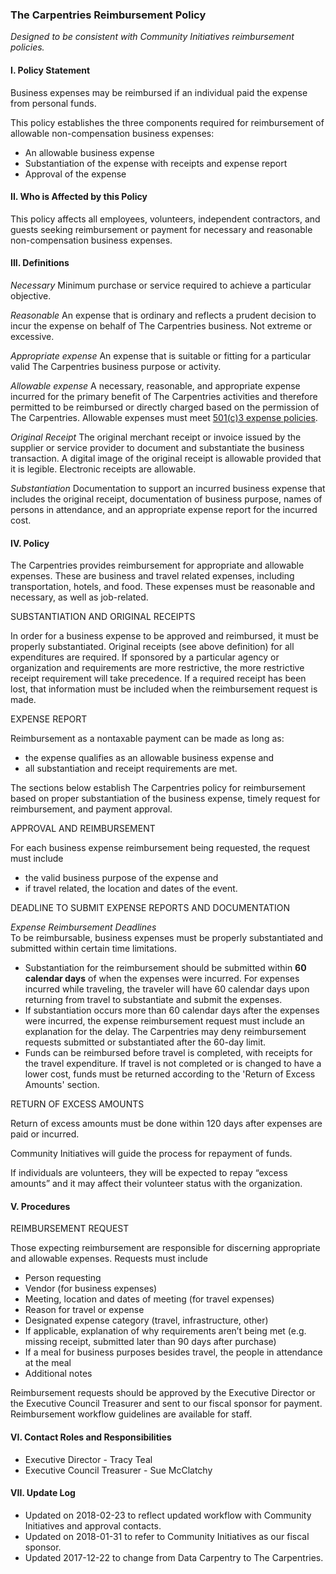  ### The Carpentries Reimbursement Policy

 *Designed to be consistent with Community Initiatives reimbursement policies.*

 #### I. Policy Statement

Business expenses may be reimbursed if an individual paid the expense from personal funds.

This policy establishes the three components required for reimbursement of allowable non-compensation business expenses:
- An allowable business expense
- Substantiation of the expense with receipts and expense report
- Approval of the expense

#### II. Who is Affected by this Policy

This policy affects all employees, volunteers, independent contractors, and guests seeking reimbursement or payment for necessary and reasonable non-compensation business expenses.

#### III. Definitions

*Necessary*  Minimum purchase or service required to achieve a particular objective.

*Reasonable* An expense that is ordinary and reflects a prudent decision to incur the expense on behalf of The Carpentries business. Not extreme or excessive.

*Appropriate expense* An expense that is suitable or fitting for a particular valid The Carpentries business purpose or activity.

*Allowable expense* A necessary, reasonable, and appropriate expense incurred for the primary benefit of The Carpentries activities and therefore permitted to be reimbursed or directly charged based on the permission of The Carpentries. Allowable expenses must meet [501(c)3 expense policies](https://www.irs.gov/pub/irs-pdf/p535.pdf).

*Original Receipt* The original merchant receipt or invoice issued by the supplier or service provider to document and substantiate the business transaction. A digital image of the original receipt is allowable provided that it is legible. Electronic receipts are allowable.

*Substantiation* Documentation to support an incurred business expense that includes the original receipt, documentation of business purpose, names of persons in attendance, and an appropriate expense report for the incurred cost.

#### IV. Policy

The Carpentries provides reimbursement for appropriate and allowable expenses. These are business and travel related expenses, including transportation, hotels, and food. These expenses must be reasonable and necessary, as well as job-related.

SUBSTANTIATION AND ORIGINAL RECEIPTS

In order for a business expense to be approved and reimbursed, it must be properly substantiated. Original receipts (see above definition) for all expenditures are required. If sponsored by a particular agency or organization and requirements are more restrictive, the more restrictive receipt requirement will take precedence. If a required receipt has been lost, that information must be included when the reimbursement request is made.

EXPENSE REPORT 

Reimbursement as a nontaxable payment can be made as long as:
- the expense qualifies as an allowable business expense and
- all substantiation and receipt requirements are met.  

The sections below establish The Carpentries policy for reimbursement based on proper substantiation of the business expense, timely request for reimbursement, and payment approval.

APPROVAL AND REIMBURSEMENT 

For each business expense reimbursement being requested, the request must include
- the valid business purpose of the expense and
- if travel related, the location and dates of the event.

DEADLINE TO SUBMIT EXPENSE REPORTS AND DOCUMENTATION  

*Expense Reimbursement Deadlines*  
To be reimbursable, business expenses must be properly substantiated and submitted within certain time limitations.
- Substantiation for the reimbursement should be submitted within **60 calendar days** of when the expenses were incurred. For expenses incurred while traveling, the traveler will have 60 calendar days upon returning from travel to substantiate and submit the expenses.
- If substantiation occurs more than 60 calendar days after the expenses were incurred, the expense reimbursement request must include an explanation for the delay. The Carpentries may deny reimbursement requests submitted or substantiated after the 60-day limit.
- Funds can be reimbursed before travel is completed, with receipts for the travel expenditure. If travel is not completed or is changed to have a lower cost, funds must be returned according to the 'Return of Excess Amounts' section.

RETURN OF EXCESS AMOUNTS  

Return of excess amounts must be done within 120 days after expenses are paid or incurred.

Community Initiatives will guide the process for repayment of funds.

If individuals are volunteers, they will be expected to repay “excess amounts” and it may affect their volunteer status with the organization.

#### V. Procedures

 REIMBURSEMENT REQUEST

Those expecting reimbursement are responsible for discerning appropriate and allowable expenses. Requests must include
- Person requesting
- Vendor (for business expenses)
- Meeting, location and dates of meeting (for travel expenses)
- Reason for travel or expense
- Designated expense category (travel, infrastructure, other)
- If applicable, explanation of why requirements aren’t being met (e.g. missing receipt, submitted later than 90 days after purchase)
- If a meal for business purposes besides travel, the people in attendance at the meal
- Additional notes

Reimbursement requests should be approved by the Executive Director or the Executive Council Treasurer and sent to our fiscal sponsor for payment. Reimbursement workflow guidelines are available for staff.

#### VI. Contact Roles and Responsibilities
- Executive Director - Tracy Teal
- Executive Council Treasurer - Sue McClatchy

#### VII. Update Log
- Updated on 2018-02-23 to reflect updated workflow with Community Initiatives and approval contacts.
- Updated on 2018-01-31 to refer to Community Initiatives as our fiscal sponsor.
- Updated 2017-12-22 to change from Data Carpentry to The Carpentries.
